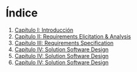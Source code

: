 # Índice

<ol>
  <li>
    <a href="https://github.com/MotoMingle-Squad-A-de-Software-Em/upc-pre-202401-si728-ws82-MotoMingle-Squad-report/blob/main/Cap%C3%ADtulo_I_Introducci%C3%B3n.md">Capítulo I: Introducción</a>
  </li>
  <li>
    <a href="https://github.com/MotoMingle-Squad-A-de-Software-Em/upc-pre-202401-si728-ws82-MotoMingle-Squad-report/blob/main/Cap%C3%ADtulo_II_Requirements_Elicitation_And_Analysis.md">Capítulo II: Requirements Elicitation & Analysis</a>
  </li>
  <li>
    <a href="https://github.com/MotoMingle-Squad-A-de-Software-Em/upc-pre-202401-si728-ws82-MotoMingle-Squad-report/blob/main/Cap%C3%ADtulo_III_Requirements_Specification.md">Capítulo III: Requirements Specification</a>
  </li>
  <li>
    <a href="https://github.com/MotoMingle-Squad-A-de-Software-Em/upc-pre-202401-si728-ws82-MotoMingle-Squad-report/blob/main/Cap%C3%ADtilo_IV_Solution_Software_Design.md">Capítulo IV: Solution Software Design</a>
  </li>
  <li>
    <a href="https://github.com/MotoMingle-Squad-A-de-Software-Em/upc-pre-202401-si728-ws82-MotoMingle-Squad-report/blob/main/Cap%C3%ADtilo_V_Solution_Software_Design.md">Capítulo IV: Solution Software Design</a>
  </li>
  <li>
    <a href="https://github.com/MotoMingle-Squad-A-de-Software-Em/upc-pre-202401-si728-ws82-MotoMingle-Squad-report/blob/main/Cap%C3%ADtilo_VI_Solution_Software_Design.md">Capítulo IV: Solution Software Design</a>
  </li>
</ol>
